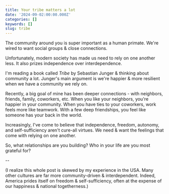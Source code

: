 ```yaml
---
title: Your tribe matters a lot
date: '2024-09-02:00:00.000Z'
categories: []
keywords: []
slug: tribe
---
```


The community around you is super important as a human primate. We're wired to want social groups & close connections.

Unfortunately, modern society has made us need to rely on one another less. It also prizes independence over interdependence.

I'm reading a book called *Tribe* by Sebastian Junger & thinking about community a lot. Junger's main argument is we're happier & more resilient when we have a community we rely on.

Recently, a big goal of mine has been deeper connections - with neighbors, friends, family, coworkers, etc. When you like your neighbors, you're happier in your community. When you have ties to your coworkers, work feels more like teamwork. With a few deep friendships, you feel like someone has your back in the world.

Increasingly, I've come to believe that independence, freedom, autonomy, and self-sufficiency aren't cure-all virtues. We need & want the feelings that come with relying on one another.

So, what relationships are you building? Who in your life are you most grateful for?

--

(I realize this whole post is skewed by my experience in the USA. Many other cultures are far more community-driven & interdependent. Indeed, America prides itself on freedom & self-sufficiency, often at the expense of our happiness & national togetherness.)
